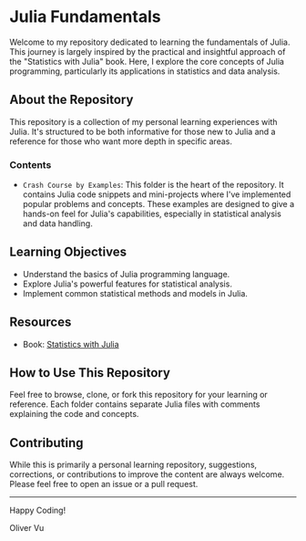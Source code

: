 # Julia Fundamentals

Welcome to my repository dedicated to learning the fundamentals of Julia. This journey is largely inspired by the practical and insightful approach of the "Statistics with Julia" book. Here, I explore the core concepts of Julia programming, particularly its applications in statistics and data analysis.

## About the Repository

This repository is a collection of my personal learning experiences with Julia. It's structured to be both informative for those new to Julia and a reference for those who want more depth in specific areas.

### Contents

- `Crash Course by Examples`: This folder is the heart of the repository. It contains Julia code snippets and mini-projects where I've implemented popular problems and concepts. These examples are designed to give a hands-on feel for Julia's capabilities, especially in statistical analysis and data handling.

## Learning Objectives

- Understand the basics of Julia programming language.
- Explore Julia's powerful features for statistical analysis.
- Implement common statistical methods and models in Julia.

## Resources

- Book: [Statistics with Julia](https://statisticswithjulia.org/)

## How to Use This Repository

Feel free to browse, clone, or fork this repository for your learning or reference. Each folder contains separate Julia files with comments explaining the code and concepts.

## Contributing

While this is primarily a personal learning repository, suggestions, corrections, or contributions to improve the content are always welcome. Please feel free to open an issue or a pull request.

---

Happy Coding!

Oliver Vu 
